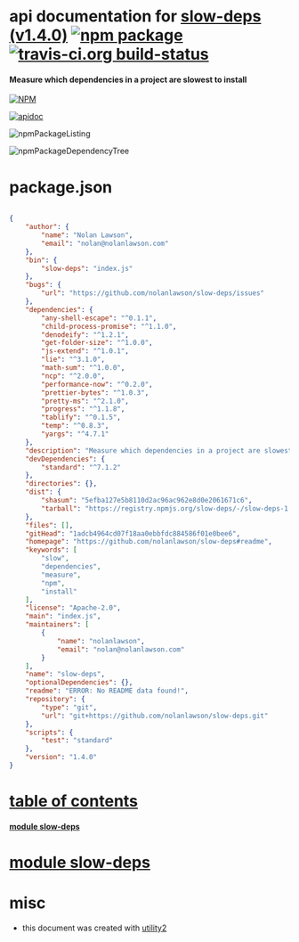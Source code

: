 # api documentation for  [slow-deps (v1.4.0)](https://github.com/nolanlawson/slow-deps#readme)  [![npm package](https://img.shields.io/npm/v/npmdoc-slow-deps.svg?style=flat-square)](https://www.npmjs.org/package/npmdoc-slow-deps) [![travis-ci.org build-status](https://api.travis-ci.org/npmdoc/node-npmdoc-slow-deps.svg)](https://travis-ci.org/npmdoc/node-npmdoc-slow-deps)
#### Measure which dependencies in a project are slowest to install

[![NPM](https://nodei.co/npm/slow-deps.png?downloads=true)](https://www.npmjs.com/package/slow-deps)

[![apidoc](https://npmdoc.github.io/node-npmdoc-slow-deps/build/screenCapture.buildNpmdoc.browser._2Fhome_2Ftravis_2Fbuild_2Fnpmdoc_2Fnode-npmdoc-slow-deps_2Ftmp_2Fbuild_2Fapidoc.html.png)](https://npmdoc.github.io/node-npmdoc-slow-deps/build/apidoc.html)

![npmPackageListing](https://npmdoc.github.io/node-npmdoc-slow-deps/build/screenCapture.npmPackageListing.svg)

![npmPackageDependencyTree](https://npmdoc.github.io/node-npmdoc-slow-deps/build/screenCapture.npmPackageDependencyTree.svg)



# package.json

```json

{
    "author": {
        "name": "Nolan Lawson",
        "email": "nolan@nolanlawson.com"
    },
    "bin": {
        "slow-deps": "index.js"
    },
    "bugs": {
        "url": "https://github.com/nolanlawson/slow-deps/issues"
    },
    "dependencies": {
        "any-shell-escape": "^0.1.1",
        "child-process-promise": "^1.1.0",
        "denodeify": "^1.2.1",
        "get-folder-size": "^1.0.0",
        "js-extend": "^1.0.1",
        "lie": "^3.1.0",
        "math-sum": "^1.0.0",
        "ncp": "^2.0.0",
        "performance-now": "^0.2.0",
        "prettier-bytes": "^1.0.3",
        "pretty-ms": "^2.1.0",
        "progress": "^1.1.8",
        "tablify": "^0.1.5",
        "temp": "^0.8.3",
        "yargs": "^4.7.1"
    },
    "description": "Measure which dependencies in a project are slowest to install",
    "devDependencies": {
        "standard": "^7.1.2"
    },
    "directories": {},
    "dist": {
        "shasum": "5efba127e5b8110d2ac96ac962e8d0e2061671c6",
        "tarball": "https://registry.npmjs.org/slow-deps/-/slow-deps-1.4.0.tgz"
    },
    "files": [],
    "gitHead": "1adcb4964cd07f18aa0ebbfdc884586f01e0bee6",
    "homepage": "https://github.com/nolanlawson/slow-deps#readme",
    "keywords": [
        "slow",
        "dependencies",
        "measure",
        "npm",
        "install"
    ],
    "license": "Apache-2.0",
    "main": "index.js",
    "maintainers": [
        {
            "name": "nolanlawson",
            "email": "nolan@nolanlawson.com"
        }
    ],
    "name": "slow-deps",
    "optionalDependencies": {},
    "readme": "ERROR: No README data found!",
    "repository": {
        "type": "git",
        "url": "git+https://github.com/nolanlawson/slow-deps.git"
    },
    "scripts": {
        "test": "standard"
    },
    "version": "1.4.0"
}
```



# <a name="apidoc.tableOfContents"></a>[table of contents](#apidoc.tableOfContents)

#### [module slow-deps](#apidoc.module.slow-deps)



# <a name="apidoc.module.slow-deps"></a>[module slow-deps](#apidoc.module.slow-deps)



# misc
- this document was created with [utility2](https://github.com/kaizhu256/node-utility2)
